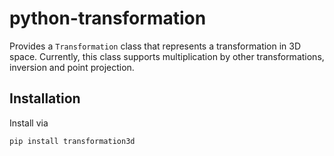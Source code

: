 # python-transformation
Provides a `Transformation` class that represents a transformation in 3D space. 
Currently, this class supports multiplication by other transformations, inversion and point projection.

## Installation
Install via
```bash
pip install transformation3d
```